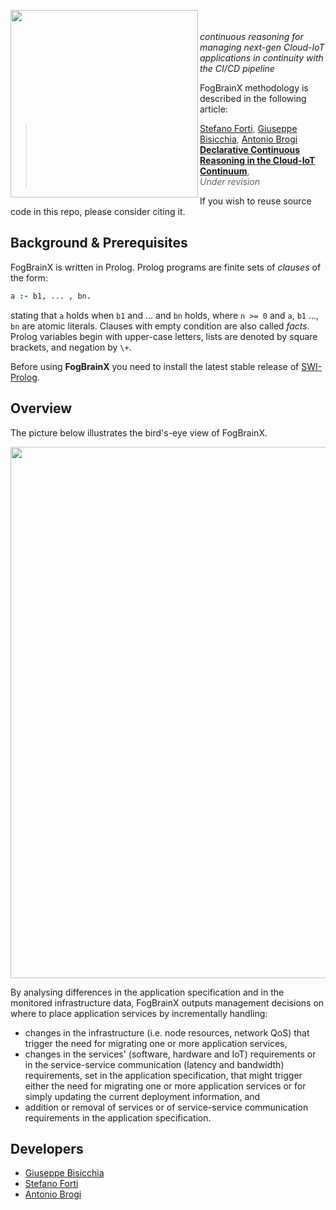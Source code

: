 <p><img align="left"  src="https://raw.githubusercontent.com/di-unipi-socc/fogbrainx/main/img/logo.png" width="300"> </p>

<br></br>
_continuous reasoning for managing next-gen Cloud-IoT applications in continuity with the CI/CD pipeline_

FogBrainX methodology is described in the following article:

> [Stefano Forti](http://pages.di.unipi.it/forti), [Giuseppe Bisicchia](), [Antonio Brogi](http://pages.di.unipi.it/brogi)<br>
> [**Declarative Continuous Reasoning in the Cloud-IoT Continuum**](), <br>	
> *Under revision*

If you wish to reuse source code in this repo, please consider citing it.

## Background & Prerequisites

FogBrainX is written in Prolog. Prolog programs are finite sets of *clauses* of the form:

```prolog
a :- b1, ... , bn.
```

stating that `a` holds when `b1` and ... and `bn` holds, where `n >= 0` and `a`, `b1` ..., `bn` are atomic literals. Clauses with empty condition are also called *facts*. Prolog variables begin with upper-case letters, lists are denoted by square brackets, and negation by `\+`.

Before using **FogBrainX** you need to install the latest stable release of [SWI-Prolog](https://www.swi-prolog.org/download/stable).

## Overview

The picture below illustrates the bird's-eye view of FogBrainX.

<div><img align="center"  src="https://raw.githubusercontent.com/di-unipi-socc/fogbrainx/main/img/functioning.png" width="850"></div>

By analysing differences in the application specification and in the monitored infrastructure data, FogBrainX outputs management decisions on where to place application services by incrementally handling: 

- changes in the infrastructure (i.e. node resources, network QoS) that trigger the need for migrating one or more application services,
- changes in the services' (software, hardware and IoT) requirements or in the service-service communication (latency and bandwidth) requirements, set in the application specification, that might trigger either the need for migrating one or more application services or for simply updating the current deployment information, and
- addition or removal of services or of service-service communication requirements in the application specification.

## Developers

- [Giuseppe Bisicchia](https://github.com/GBisi)
- [Stefano Forti](http://pages.di.unipi.it/forti/)
- [Antonio Brogi](http://pages.di.unipi.it/brogi/)
